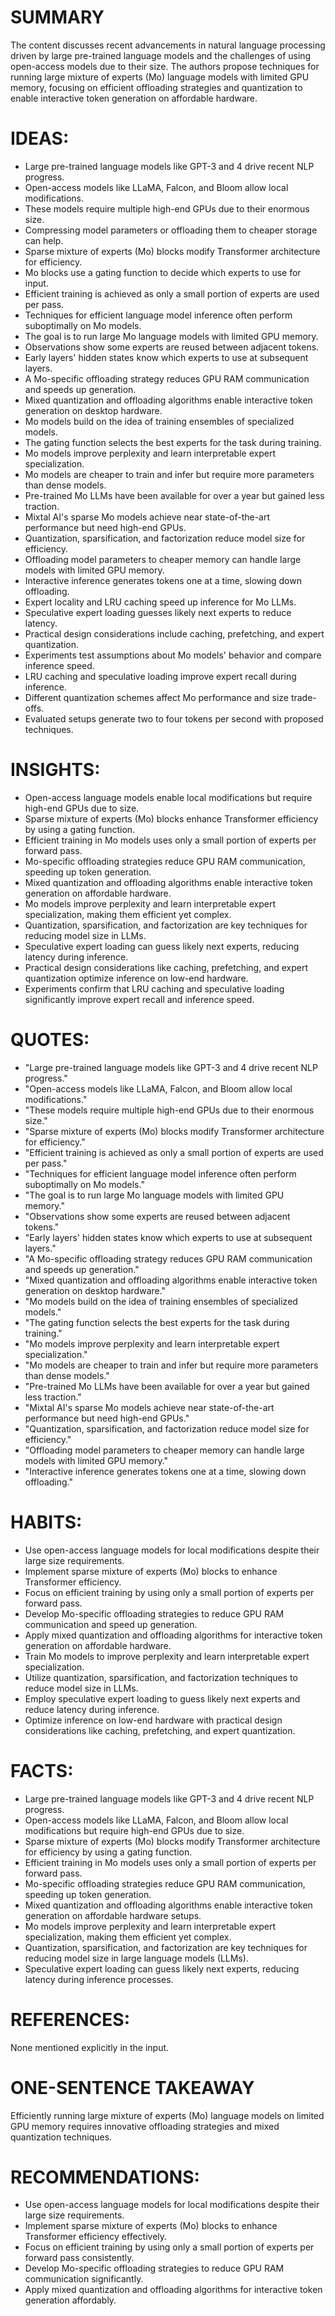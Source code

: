 # SUMMARY
The content discusses recent advancements in natural language processing driven by large pre-trained language models and the challenges of using open-access models due to their size. The authors propose techniques for running large mixture of experts (Mo) language models with limited GPU memory, focusing on efficient offloading strategies and quantization to enable interactive token generation on affordable hardware.

# IDEAS:
- Large pre-trained language models like GPT-3 and 4 drive recent NLP progress.
- Open-access models like LLaMA, Falcon, and Bloom allow local modifications.
- These models require multiple high-end GPUs due to their enormous size.
- Compressing model parameters or offloading them to cheaper storage can help.
- Sparse mixture of experts (Mo) blocks modify Transformer architecture for efficiency.
- Mo blocks use a gating function to decide which experts to use for input.
- Efficient training is achieved as only a small portion of experts are used per pass.
- Techniques for efficient language model inference often perform suboptimally on Mo models.
- The goal is to run large Mo language models with limited GPU memory.
- Observations show some experts are reused between adjacent tokens.
- Early layers' hidden states know which experts to use at subsequent layers.
- A Mo-specific offloading strategy reduces GPU RAM communication and speeds up generation.
- Mixed quantization and offloading algorithms enable interactive token generation on desktop hardware.
- Mo models build on the idea of training ensembles of specialized models.
- The gating function selects the best experts for the task during training.
- Mo models improve perplexity and learn interpretable expert specialization.
- Mo models are cheaper to train and infer but require more parameters than dense models.
- Pre-trained Mo LLMs have been available for over a year but gained less traction.
- Mixtal AI's sparse Mo models achieve near state-of-the-art performance but need high-end GPUs.
- Quantization, sparsification, and factorization reduce model size for efficiency.
- Offloading model parameters to cheaper memory can handle large models with limited GPU memory.
- Interactive inference generates tokens one at a time, slowing down offloading.
- Expert locality and LRU caching speed up inference for Mo LLMs.
- Speculative expert loading guesses likely next experts to reduce latency.
- Practical design considerations include caching, prefetching, and expert quantization.
- Experiments test assumptions about Mo models' behavior and compare inference speed.
- LRU caching and speculative loading improve expert recall during inference.
- Different quantization schemes affect Mo performance and size trade-offs.
- Evaluated setups generate two to four tokens per second with proposed techniques.

# INSIGHTS:
- Open-access language models enable local modifications but require high-end GPUs due to size.
- Sparse mixture of experts (Mo) blocks enhance Transformer efficiency by using a gating function.
- Efficient training in Mo models uses only a small portion of experts per forward pass.
- Mo-specific offloading strategies reduce GPU RAM communication, speeding up token generation.
- Mixed quantization and offloading algorithms enable interactive token generation on affordable hardware.
- Mo models improve perplexity and learn interpretable expert specialization, making them efficient yet complex.
- Quantization, sparsification, and factorization are key techniques for reducing model size in LLMs.
- Speculative expert loading can guess likely next experts, reducing latency during inference.
- Practical design considerations like caching, prefetching, and expert quantization optimize inference on low-end hardware.
- Experiments confirm that LRU caching and speculative loading significantly improve expert recall and inference speed.

# QUOTES:
- "Large pre-trained language models like GPT-3 and 4 drive recent NLP progress."
- "Open-access models like LLaMA, Falcon, and Bloom allow local modifications."
- "These models require multiple high-end GPUs due to their enormous size."
- "Sparse mixture of experts (Mo) blocks modify Transformer architecture for efficiency."
- "Efficient training is achieved as only a small portion of experts are used per pass."
- "Techniques for efficient language model inference often perform suboptimally on Mo models."
- "The goal is to run large Mo language models with limited GPU memory."
- "Observations show some experts are reused between adjacent tokens."
- "Early layers' hidden states know which experts to use at subsequent layers."
- "A Mo-specific offloading strategy reduces GPU RAM communication and speeds up generation."
- "Mixed quantization and offloading algorithms enable interactive token generation on desktop hardware."
- "Mo models build on the idea of training ensembles of specialized models."
- "The gating function selects the best experts for the task during training."
- "Mo models improve perplexity and learn interpretable expert specialization."
- "Mo models are cheaper to train and infer but require more parameters than dense models."
- "Pre-trained Mo LLMs have been available for over a year but gained less traction."
- "Mixtal AI's sparse Mo models achieve near state-of-the-art performance but need high-end GPUs."
- "Quantization, sparsification, and factorization reduce model size for efficiency."
- "Offloading model parameters to cheaper memory can handle large models with limited GPU memory."
- "Interactive inference generates tokens one at a time, slowing down offloading."

# HABITS:
- Use open-access language models for local modifications despite their large size requirements.
- Implement sparse mixture of experts (Mo) blocks to enhance Transformer efficiency.
- Focus on efficient training by using only a small portion of experts per forward pass.
- Develop Mo-specific offloading strategies to reduce GPU RAM communication and speed up generation.
- Apply mixed quantization and offloading algorithms for interactive token generation on affordable hardware.
- Train Mo models to improve perplexity and learn interpretable expert specialization.
- Utilize quantization, sparsification, and factorization techniques to reduce model size in LLMs.
- Employ speculative expert loading to guess likely next experts and reduce latency during inference.
- Optimize inference on low-end hardware with practical design considerations like caching, prefetching, and expert quantization.

# FACTS:
- Large pre-trained language models like GPT-3 and 4 drive recent NLP progress.
- Open-access models like LLaMA, Falcon, and Bloom allow local modifications but require high-end GPUs due to size.
- Sparse mixture of experts (Mo) blocks modify Transformer architecture for efficiency by using a gating function.
- Efficient training in Mo models uses only a small portion of experts per forward pass.
- Mo-specific offloading strategies reduce GPU RAM communication, speeding up token generation.
- Mixed quantization and offloading algorithms enable interactive token generation on affordable hardware setups.
- Mo models improve perplexity and learn interpretable expert specialization, making them efficient yet complex.
- Quantization, sparsification, and factorization are key techniques for reducing model size in large language models (LLMs).
- Speculative expert loading can guess likely next experts, reducing latency during inference processes.

# REFERENCES:
None mentioned explicitly in the input.

# ONE-SENTENCE TAKEAWAY
Efficiently running large mixture of experts (Mo) language models on limited GPU memory requires innovative offloading strategies and mixed quantization techniques.

# RECOMMENDATIONS:
- Use open-access language models for local modifications despite their large size requirements.
- Implement sparse mixture of experts (Mo) blocks to enhance Transformer efficiency effectively.
- Focus on efficient training by using only a small portion of experts per forward pass consistently.
- Develop Mo-specific offloading strategies to reduce GPU RAM communication significantly.
- Apply mixed quantization and offloading algorithms for interactive token generation affordably. 
